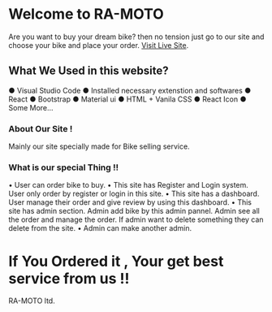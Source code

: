 # Welcome to RA-MOTO 

Are you want to buy your dream bike? then no tension just go to our site and choose your bike and place your order. [Visit Live Site](https://ra-moto.web.app/).

## What We Used in this website?

● Visual Studio Code
● Installed necessary extenstion and softwares
● React
● Bootstrap
● Material ui
● HTML + Vanila CSS
● React Icon
● Some More...

### About Our Site !

Mainly our site specially made for Bike selling service. 

### What is our special Thing !!

•	User can order bike to buy.
•	This site has Register and Login system. User only order by register or login in this site.
•	This site has a dashboard. User manage their order and give review by using this dashboard. 
•	This site has admin section. Admin add bike by this admin pannel. Admin see all the order and manage the order. If admin want to delete something they can delete from the site.
•	Admin can make another admin.
 


# If You Ordered it  , Your get best service from us !!
RA-MOTO ltd.
